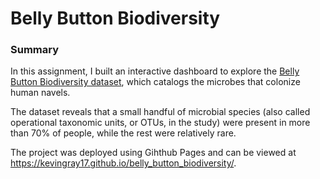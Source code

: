 # Belly Button Biodiversity

### Summary
In this assignment, I built an interactive dashboard to explore the [Belly Button Biodiversity dataset](http://robdunnlab.com/projects/belly-button-biodiversity/), which catalogs the microbes that colonize human navels.

The dataset reveals that a small handful of microbial species (also called operational taxonomic units, or OTUs, in the study) were present in more than 70% of people, while the rest were relatively rare.

The project was deployed using Gihthub Pages and can be viewed at https://kevingray17.github.io/belly_button_biodiversity/.
